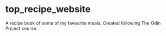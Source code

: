 # top_recipe_website
A recipe book of some of my favourite meals. Created following The Odin Project course.
